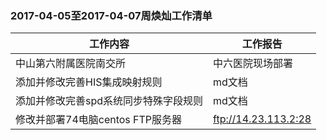 ### 2017-04-05至2017-04-07周焕灿工作清单

| 工作内容                   | 工作报告                 |
| ---------------------- | -------------------- |
| 中山第六附属医院南交所            | 中六医院现场部署             |
| 添加并修改完善HIS集成映射规则       | md文档                 |
| 添加并修改完善spd系统同步特殊字段规则   | md文档                 |
| 修改并部署74电脑centos FTP服务器 | ftp://14.23.113.2:28 |



